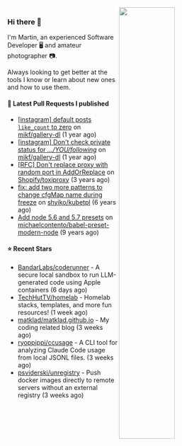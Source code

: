 <img align="right" src="https://github-profile-summary-cards.vercel.app/api/cards/profile-details?username=tinnet&theme=github" width="50%"/>
<h3 class="mt-n3">Hi there 👋</h3>

I'm Martin, an experienced Software Developer 🖥️ and amateur photographer 📷.

Always looking to get better at the tools I know or learn about new ones and how to use them.

#### 🔨 Latest Pull Requests I published

- [[instagram] default posts `like_count` to zero](https://github.com/mikf/gallery-dl/pull/5323) on [mikf/gallery-dl](https://github.com/mikf/gallery-dl) (1 year ago)
- [[instagram] Don&#39;t check private status for *.../YOU/following*](https://github.com/mikf/gallery-dl/pull/5322) on [mikf/gallery-dl](https://github.com/mikf/gallery-dl) (1 year ago)
- [[RFC] Don&#39;t replace proxy with random port in AddOrReplace](https://github.com/Shopify/toxiproxy/pull/356) on [Shopify/toxiproxy](https://github.com/Shopify/toxiproxy) (3 years ago)
- [fix: add two more patterns to change cfgMap name during freeze](https://github.com/shyiko/kubetpl/pull/12) on [shyiko/kubetpl](https://github.com/shyiko/kubetpl) (6 years ago)
- [Add node 5.6 and 5.7 presets](https://github.com/michaelcontento/babel-preset-modern-node/pull/35) on [michaelcontento/babel-preset-modern-node](https://github.com/michaelcontento/babel-preset-modern-node) (9 years ago)

#### ⭐ Recent Stars

- [BandarLabs/coderunner](https://github.com/BandarLabs/coderunner) - A secure local sandbox to run LLM-generated code using Apple containers (6 days ago)
- [TechHutTV/homelab](https://github.com/TechHutTV/homelab) - Homelab stacks, templates, and more fun resources!  (1 week ago)
- [matklad/matklad.github.io](https://github.com/matklad/matklad.github.io) - My coding related blog (3 weeks ago)
- [ryoppippi/ccusage](https://github.com/ryoppippi/ccusage) - A CLI tool for analyzing Claude Code usage from local JSONL files. (3 weeks ago)
- [psviderski/unregistry](https://github.com/psviderski/unregistry) - Push docker images directly to remote servers without an external registry (3 weeks ago)

